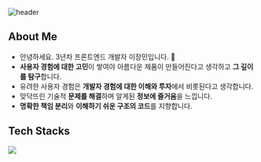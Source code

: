 ![header](https://capsule-render.vercel.app/api?type=venom&color=auto&height=150&section=header&text=Hi!,%20I'm%20Leo&render&fontSize=40)

## About Me
- 안녕하세요. 3년차 프론트엔드 개발자 이장민입니다. 🌿
- **사용자 경험에 대한 고민**이 쌓여야 아름다운 제품이 만들어진다고 생각하고 **그 깊이를 탐구**합니다.
- 유려한 사용자 경험은 **개발자 경험에 대한 이해와 투자**에서 비롯된다고 생각합니다.
- 맞닥뜨린 기술적 **문제를 해결**하며 알게된 **정보에 즐거움**을 느낍니다.
- **명확한 책임 분리**와 **이해하기 쉬운 구조의 코드**를 지향합니다.


## Tech Stacks
<a href="https://skillicons.dev">
  <img src="https://skillicons.dev/icons?i=react,next,js,ts,jest,webpack,vite,emotion,tailwind,aws,vim" />
</a>
